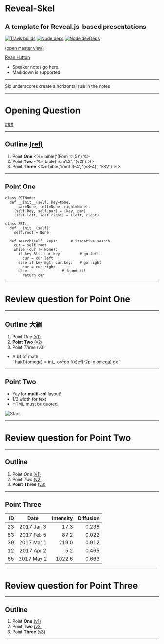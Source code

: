 <!-- .slide: <%= bg("unsplash-Jztmx9yqjBw-stars.jpg") %> id="title" -->
# Reveal-Skel
## A template for Reveal.js-based presentations

[![Travis builds](https://travis-ci.org/sermons/reveal-skel.svg)](https://travis-ci.org/sermons/reveal-skel)
[![Node deps](https://david-dm.org/sermons/reveal-skel.svg)](https://david-dm.org/sermons/reveal-skel)
[![Node devDeps](https://david-dm.org/sermons/reveal-skel/dev-status.svg)](https://david-dm.org/sermons/reveal-skel?type=dev)

[(open master view)](http://reveal-skel.seanho.com/?s=45ba034647cea150 "ref")

[Ryan Hutton](https://unsplash.com/photos/Jztmx9yqjBw "caption")

>>>
+ Speaker notes go here.
+ Markdown is supported.

______

Six underscores create a horizontal rule in the notes

---
<!-- .slide: data-background="white" -->
# Opening **Question**

[###](#/outline "secret")

---
<!-- .slide: <%= bg("unsplash-Jztmx9yqjBw-stars.jpg") %> id="outline" class="outline" -->
## Outline [(ref)](# "ref")
1. Point **One** <%= bible('(Rom 1:1,5)') %>
2. Point **Two** <%= bible('rom1.2', '(v2)') %>
3. Point **Three** <%= bible('rom1.3-4', '(v3-4)', 'ESV') %>

******
<!-- six stars create a vertical slide -->
## Point One
```
class BSTNode:
  def __init__(self, key=None,
      par=None, left=None, right=None):
    (self.key, self.par) = (key, par)
    (self.left, self.right) = (left, right)

class BST:
  def __init__(self):
    self.root = None

  def search(self, key):      # iterative search
    cur = self.root
    while (cur != None):
      if key &lt; cur.key:        # go left
        cur = cur.left
      else if key &gt; cur.key:   # go right
        cur = cur.right
      else:               # found it!
        return cur
```

******
<!-- .slide: data-background="white" -->
# Review question for Point **One**

---
<!-- .slide: <%= bg("unsplash-Jztmx9yqjBw-stars.jpg") %> class="outline" -->
## Outline <span class="zh">大綱</span>
1. Point *One* [(v1)](# "ref")
2. **Point Two** [(v2)](# "ref")
3. Point *Three* [(v3)](# "ref")
  + A bit of math: <br>
    \` hat(f)(omega) = int\_-oo^oo f(x)e^(-2pi x omega) dx \`

******
## Point Two

<!-- HTML in separate paragraph -->
<div class="imgbox"><div>

+ Yay for **multi-col** layout!
+ 1/3 width for text
+ HTML must be quoted

</div>
<div style="flex:2">

![Stars](https://sermons.seanho.com/img/bg/unsplash-Jztmx9yqjBw-stars.jpg)

</div></div>

******
<!-- .slide: data-background="white" -->
# Review question for Point **Two**

---
<!-- .slide: <%= bg("unsplash-Jztmx9yqjBw-stars.jpg") %> class="outline" -->
## Outline
1. Point *One* [(v1)](# "ref")
2. Point *Two* [(v2)](# "ref")
3. **Point Three** [(v3)](# "ref")

******
## Point Three

| ID |     Date    | Intensity | Diffusion |
|---:|:-----------:|----------:|----------:|
| 23 | 2017 Jan  3 |    17.3   |   0.238   |
| 83 | 2017 Feb  5 |    87.2   |   0.022   |
| 39 | 2017 Mar  1 |   219.0   |   0.912   |
| 12 | 2017 Apr  2 |     5.2   |   0.465   |
| 65 | 2017 May  2 |  1022.6   |   0.663   |

******
<!-- .slide: data-background="white" -->
# Review question for Point **Three**

---
<!-- .slide: <%= bg("unsplash-Jztmx9yqjBw-stars.jpg") %> class="outline" -->
## Outline
1. Point **One** [(v1)](# "ref")
2. Point **Two** [(v2)](# "ref")
3. Point **Three** [(v3)](# "ref")

---
<!-- .slide: <%= bg("unsplash-Jztmx9yqjBw-stars.jpg") %> class="empty" -->
